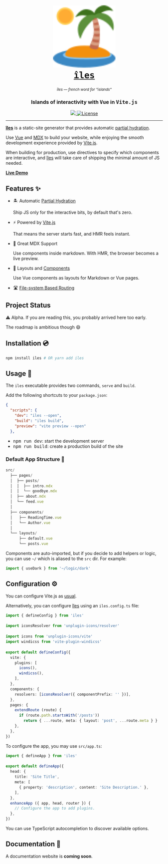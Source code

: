 <h1 align="center">
  <a href="https://vue-iles.netlify.app/">
    <img src="https://github.com/ElMassimo/iles/blob/main/docs/public/logo.svg" width="200px"/>
  </a>

  <br/>

  <a href="https://vue-iles.netlify.app/">
    <samp>îles</samp>
  </a>
</h1>

<p align="center">
  <small><em>îles — french word for "islands"</em></small>
</p>

<h3 align='center'>Islands of interactivity with <samp>Vue</samp> in <samp>Vite.js</samp></h3>

<p align="center">
  <a href='https://www.npmjs.com/package/iles'>
    <img src='https://img.shields.io/npm/v/iles?color=222&style=flat-square'>
  </a>
  <a href="https://github.com/ElMassimo/vite_ruby/blob/master/LICENSE.txt">
    <img alt="License" src="https://img.shields.io/badge/license-MIT-428F7E.svg"/>
  </a>
</p>

<hr/>

[îles]: https://github.com/ElMassimo/iles
[Partial Hydration]: https://jasonformat.com/islands-architecture/
[Vite.js]: https://vitejs.dev/
[Vue]: https://v3.vuejs.org/
[MDX]: https://mdxjs.com/
[vite-plugin-pages]: https://github.com/hannoeru/vite-plugin-pages
[unplugin-vue-components]: https://github.com/antfu/unplugin-vue-components
[Live Demo]: https://vue-iles.netlify.app/

__[îles]__ is a static-site generator that provides automatic [partial hydration].

Use [Vue] and [MDX] to build your website, while enjoying the smooth development
experience provided by [Vite.js].

When building for production, use directives to specify which components are
interactive, and [îles] will take care of shipping the minimal amount of JS needed.

__[Live Demo]__

## Features ✨

- 🏝 Automatic [Partial Hydration]
  
  Ship JS only for the interactive bits, by default that's zero.

- ⚡️ Powered by [Vite.js]

  That means the server starts fast, and HMR feels instant.

- 📖 Great MDX Support
  
  Use components inside markdown. With HMR, the browser becomes a live preview.

- 🧱 Layouts and [Components][unplugin-vue-components]
  
  Use Vue components as layouts for Markdown or Vue pages.

- 🛣 [File-system Based Routing][vite-plugin-pages]

## Project Status

⚠️ Alpha. If you are reading this, you probably arrived here too early.

The roadmap is ambitious though 😄

## Installation 💿

```bash
npm install iles # OR yarn add iles
```

## Usage 🚀

The `iles` executable provides two commands, `serve` and `build`.

Add the following shortcuts to your `package.json`:

```json
{
  "scripts": {
    "dev": "iles --open",
    "build": "iles build",
    "preview": "vite preview --open"
  },
```

- <kbd>npm run dev</kbd>: start the development server
- <kbd>npm run build</kbd>: create a production build of the site

### Default App Structure 📂

```ts
src/
  ├── pages/
  │  ├── posts/
  │  │  ├── intro.mdx
  │  │  └── goodbye.mdx
  │  ├── about.mdx
  │  └── feed.vue
  │
  ├── components/
  │   ├── ReadingTime.vue
  │   └── Author.vue
  │
  └── layouts/
      ├── default.vue
      └── posts.vue
```

Components are auto-imported, but if you decide to add helpers or logic, you can
use `~/` which is aliased to the `src` dir. For example:

```ts
import { useDark } from '~/logic/dark'
```

## Configuration ⚙️

You can configure Vite.js as [usual](https://vitejs.dev/config/).

Alternatively, you can configure [îles] using an `iles.config.ts` file:

```ts
import { defineConfig } from 'iles'

import iconsResolver from 'unplugin-icons/resolver'

import icons from 'unplugin-icons/vite'
import windicss from 'vite-plugin-windicss'

export default defineConfig({
  vite: {
    plugins: [
      icons(),
      windicss(),
    ],
  },
  components: {
    resolvers: [iconsResolver({ componentPrefix: '' })],
  },
  pages: {
    extendRoute (route) {
      if (route.path.startsWith('/posts'))
        return { ...route, meta: { layout: 'post', ...route.meta } }
    },
  },
})
```

To configure the app, you may use `src/app.ts`:

```ts
import { defineApp } from 'iles'

export default defineApp({
  head: {
    title: 'Site Title',
    meta: [
      { property: 'description', content: 'Site Description.' },
    ],
  },
  enhanceApp ({ app, head, router }) {
    // Configure the app to add plugins.
  },
})
```

You can use TypeScript autocompletion to discover available options.

## Documentation 📖

A documentation website is __coming soon__.
